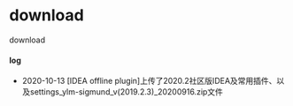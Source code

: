 # download
download



#### log

- 2020-10-13 [IDEA offline plugin]上传了2020.2社区版IDEA及常用插件、以及settings_ylm-sigmund_v(2019.2.3)_20200916.zip文件

